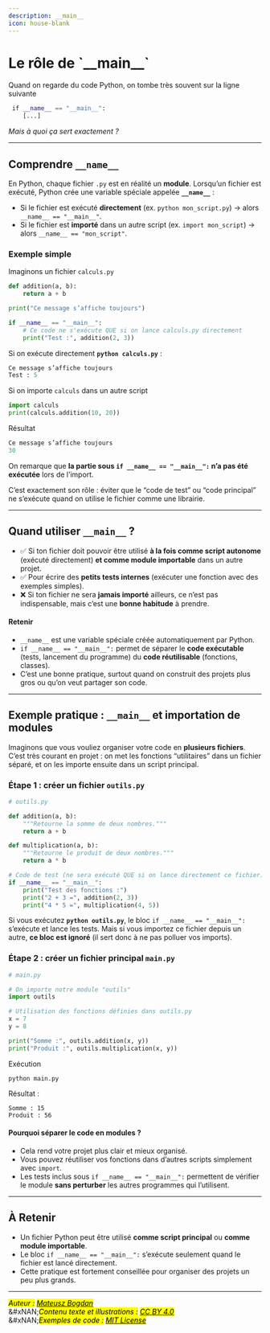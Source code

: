 ```yaml
---
description: __main__
icon: house-blank
---
```


# Le rôle de \`\_\_main\_\_\`

Quand on regarde du code Python, on tombe très souvent sur la ligne suivante

```python
 ​if __name__ == "__main__":
    [...]
```

_Mais à quoi ça sert exactement ?_

***

## Comprendre `__name__` <a href="#comprendre-__name" id="comprendre-__name"></a>

En Python, chaque fichier `.py` est en réalité un **module**. Lorsqu’un fichier est exécuté, Python crée une variable spéciale appelée **`__name__`** :

* Si le fichier est exécuté **directement** (ex. `python mon_script.py`) → alors `__name__ == "__main__"`.
* Si le fichier est **importé** dans un autre script (ex. `import mon_script`) → alors `__name__ == "mon_script"`.

### Exemple simple <a href="#exemple-simple" id="exemple-simple"></a>

Imaginons un fichier `calculs.py`&#x20;

```python
def addition(a, b):
    return a + b

print("Ce message s’affiche toujours")

if __name__ == "__main__":
    # Ce code ne s'exécute QUE si on lance calculs.py directement
    print("Test :", addition(2, 3))
```

Si on exécute directement **`python calculs.py`** :

```python
Ce message s’affiche toujours
Test : 5
```

Si on importe `calculs` dans un autre script&#x20;

```python
import calculs
print(calculs.addition(10, 20))
```

Résultat&#x20;

```python
Ce message s’affiche toujours
30
```

On remarque que **la partie sous `if __name__ == "__main__":` n’a pas été exécutée** lors de l’import.&#x20;

C’est exactement son rôle : éviter que le “code de test” ou “code principal” ne s’exécute quand on utilise le fichier comme une librairie.

***

## Quand utiliser `__main__` ? <a href="#quand-utiliser-__main" id="quand-utiliser-__main"></a>

* ✅ Si ton fichier doit pouvoir être utilisé **à la fois comme script autonome** (exécuté directement) **et comme module importable** dans un autre projet.
* ✅ Pour écrire des **petits tests internes** (exécuter une fonction avec des exemples simples).
* ❌ Si ton fichier ne sera **jamais importé** ailleurs, ce n’est pas indispensable, mais c’est une **bonne habitude** à prendre.

#### Retenir <a href="#retenir" id="retenir"></a>

* `__name__` est une variable spéciale créée automatiquement par Python.
* `if __name__ == "__main__":` permet de séparer le **code exécutable** (tests, lancement du programme) du **code réutilisable** (fonctions, classes).
* C’est une bonne pratique, surtout quand on construit des projets plus gros ou qu’on veut partager son code.

***

## Exemple pratique : `__main__` et importation de modules <a href="#exemple-pratique-__main__-et-importation-de-modules" id="exemple-pratique-__main__-et-importation-de-modules"></a>

Imaginons que vous vouliez organiser votre code en **plusieurs fichiers**. C’est très courant en projet : on met les fonctions “utilitaires” dans un fichier séparé, et on les importe ensuite dans un script principal.

### Étape 1 : créer un fichier `outils.py` <a href="#etape-1-creer-un-fichier-outils.py" id="etape-1-creer-un-fichier-outils.py"></a>

```python
# outils.py

def addition(a, b):
    """Retourne la somme de deux nombres."""
    return a + b

def multiplication(a, b):
    """Retourne le produit de deux nombres."""
    return a * b

# Code de test (ne sera exécuté QUE si on lance directement ce fichier)
if __name__ == "__main__":
    print("Test des fonctions :")
    print("2 + 3 =", addition(2, 3))
    print("4 * 5 =", multiplication(4, 5))
```

Si vous exécutez **`python outils.py`**, le bloc `if __name__ == "__main__":` s’exécute et lance les tests. Mais si vous importez ce fichier depuis un autre, **ce bloc est ignoré** (il sert donc à ne pas polluer vos imports).

### Étape 2 : créer un fichier principal `main.py` <a href="#etape-2-creer-un-fichier-principal-main.py" id="etape-2-creer-un-fichier-principal-main.py"></a>

```python
# main.py

# On importe notre module "outils"
import outils

# Utilisation des fonctions définies dans outils.py
x = 7
y = 8

print("Somme :", outils.addition(x, y))
print("Produit :", outils.multiplication(x, y))
```

Exécution&#x20;

```
python main.py
```

Résultat :

```
Somme : 15
Produit : 56
```

#### Pourquoi séparer le code en modules ? <a href="#pourquoi-separer-le-code-en-modules" id="pourquoi-separer-le-code-en-modules"></a>

* Cela rend votre projet plus clair et mieux organisé.
* Vous pouvez réutiliser vos fonctions dans d’autres scripts simplement avec `import`.
* Les tests inclus sous `if __name__ == "__main__":` permettent de vérifier le module **sans perturber** les autres programmes qui l’utilisent.

***

## À Retenir <a href="#retenir-1" id="retenir-1"></a>

* Un fichier Python peut être utilisé **comme script principal** ou **comme module importable**.
* Le bloc `if __name__ == "__main__":` s’exécute seulement quand le fichier est lancé directement.
* Cette pratique est fortement conseillée pour organiser des projets un peu plus grands.

***

_<mark style="color:$info;">Auteur :</mark>_ [_<mark style="color:$info;">Mateusz Bogdan</mark>_](https://matbog.github.io/)\
&#xNAN;_<mark style="color:$info;">Contenu texte et illustrations :</mark>_ [_<mark style="color:$info;">CC BY 4.0</mark>_](https://creativecommons.org/licenses/by/4.0/)\
&#xNAN;_<mark style="color:$info;">Exemples de code :</mark>_ [_<mark style="color:$info;">MIT License</mark>_](https://opensource.org/licenses/MIT)
